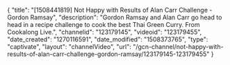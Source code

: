 {
    "title": "[1508441819] Not Happy with Results of Alan Carr Challenge - Gordon Ramsay",
    "description": "Gordon Ramsay and Alan Carr go head to head in a recipe challenge to cook the best Thai Green Curry. From Cookalong Live.",
    "channelid": "123179145",
    "videoid": "123179455",
    "date_created": "1270116591",
    "date_modified": "1508373765",
    "type": "captivate",
    "layout": "channelVideo",
    "url": "\/gcn-channel\/not-happy-with-results-of-alan-carr-challenge-gordon-ramsay\/123179145-123179455"
}